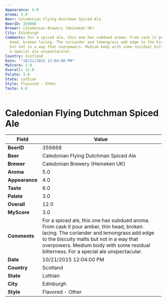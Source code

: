 ```yaml
---
Appearance: 4.0
Aroma: 5.0
Beer: Caledonian Flying Dutchman Spiced Ale
BeerID: 359868
Brewer: Caledonian Brewery (Heineken UK)
City: Edinburgh
Comments: For a spiced ale, this one has subdued aroma. From cask it pour amber, thin
  head, broken lacing. The coriander and lemongrass add edge to the biscuity malts
  but not in a way that overpowers. Medium body with some residual bitterness. For
  a special ale unspectacular.
Country: Scotland
Date: '"10/21/2015 12:04:00 PM"'
MyScore: 3.0
Overall: 12.0
Palate: 3.0
State: Lothian
Style: Flavored - Other
Taste: 6.0
---
```


# Caledonian Flying Dutchman Spiced Ale

| Field         | Value |
|---------------|-------|
| **BeerID** | 359868 |
| **Beer** | Caledonian Flying Dutchman Spiced Ale |
| **Brewer** | Caledonian Brewery (Heineken UK) |
| **Aroma** | 5.0 |
| **Appearance** | 4.0 |
| **Taste** | 6.0 |
| **Palate** | 3.0 |
| **Overall** | 12.0 |
| **MyScore** | 3.0 |
| **Comments** | For a spiced ale, this one has subdued aroma. From cask it pour amber, thin head, broken lacing. The coriander and lemongrass add edge to the biscuity malts but not in a way that overpowers. Medium body with some residual bitterness. For a special ale unspectacular. |
| **Date** | 10/21/2015 12:04:00 PM |
| **Country** | Scotland |
| **State** | Lothian |
| **City** | Edinburgh |
| **Style** | Flavored - Other |
